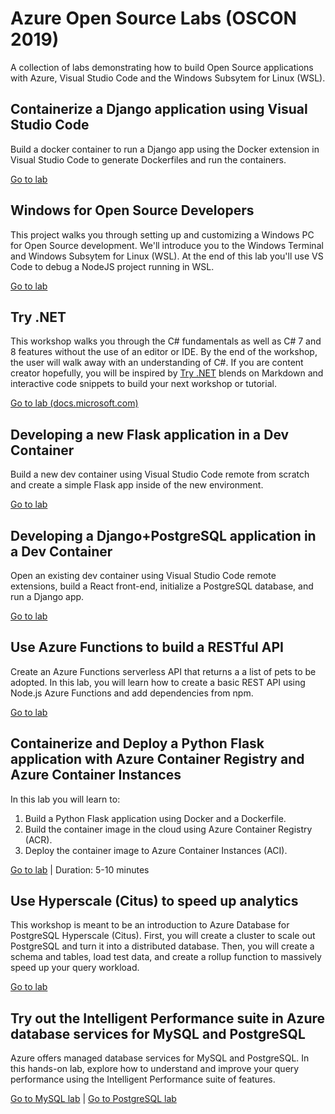 # Azure Open Source Labs (OSCON 2019)

A collection of labs demonstrating how to build Open Source applications with Azure, Visual Studio Code and the Windows Subsytem for Linux (WSL).

## Containerize a Django application using Visual Studio Code

Build a docker container to run a Django app using the Docker extension in Visual Studio Code to generate Dockerfiles and run the containers.

[Go to lab](1-vscode-django-docker/README.md)

## Windows for Open Source Developers

This project walks you through setting up and customizing a Windows PC for Open Source development. We'll introduce you to the Windows Terminal and Windows Subsytem for Linux (WSL). At the end of this lab you'll use VS Code to debug a NodeJS project running in WSL.

[Go to lab](1-windows-oss-terminal-wsl/README.md)

## Try .NET

This workshop walks you through the C# fundamentals as well as C# 7 and 8 features without the use of an editor or IDE. By the end of the workshop, the user will walk away with an understanding of C#. If you are content creator hopefully, you will be inspired by [Try .NET](https://devblogs.microsoft.com/dotnet/creating-interactive-net-documentation/) blends on Markdown and interactive code snippets to build your next workshop or tutorial.

[Go to lab (docs.microsoft.com)](https://docs.microsoft.com/dotnet/csharp/tutorials/intro-to-csharp/hello-world)

## Developing a new Flask application in a Dev Container

Build a new dev container using Visual Studio Code remote from scratch and create a simple Flask app inside of the new environment.

[Go to lab](2a-vscode-flask-dev-container/README.md)

## Developing a Django+PostgreSQL application in a Dev Container

Open an existing dev container using Visual Studio Code remote extensions, build a React front-end, initialize a PostgreSQL database, and run a Django app. 

[Go to lab](2b-vscode-django-postgres-dev-container/README.md)

## Use Azure Functions to build a RESTful API

Create an Azure Functions serverless API that returns a a list of pets to be adopted. In this lab, you will learn how to create a basic REST API using Node.js Azure Functions and add dependencies from npm.

[Go to lab](3-vscode-serverless/README.md)

## Containerize and Deploy a Python Flask application with Azure Container Registry and Azure Container Instances

In this lab you will learn to:
1. Build a Python Flask application using Docker and a Dockerfile.
2. Build the container image in the cloud using Azure Container Registry (ACR).
3. Deploy the container image to Azure Container Instances (ACI).

[Go to lab](3-azure-cli-flask-registry-container-instances/README.md) | Duration: 5-10 minutes

## Use Hyperscale (Citus) to speed up analytics

This workshop is meant to be an introduction to Azure Database for PostgreSQL Hyperscale (Citus). First, you will create a cluster to scale out PostgreSQL and turn it into a distributed database. Then, you will create a schema and tables, load test data, and create a rollup function to massively speed up your query workload. 

[Go to lab](4-postgres-citus/README.md)

## Try out the Intelligent Performance suite in Azure database services for MySQL and PostgreSQL
Azure offers managed database services for MySQL and PostgreSQL. In this hands-on lab, explore how to understand and improve your query performance using the Intelligent Performance suite of features.

[Go to MySQL lab](5a-mysql-intelligent-perf/README.md) | [Go to PostgreSQL lab](5b-postgres-intelligent-perf/README.md)
